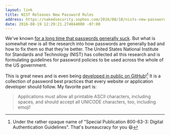 ```yaml
---
layout: link
title: NIST Releases New Password Rules
address: https://nakedsecurity.sophos.com/2016/08/18/nists-new-password-rules-what-you-need-to-know/
date: 2016-08-19 12:29:21.274044000 -07:00
---
```


We've known [for a long time that passwords generally suck](https://blog.codinghorror.com/passwords-vs-pass-phrases/). But what is somewhat new is all the research into how passwords are generally bad and how to fix them so that they're better. The United States National Institute for Standards and Technology (NIST) has collected all this research and is formulating guidelines for password policies to be used across the whole of the US government.

This is great news and is even being [developed in public on GitHub](https://github.com/usnistgov/800-63-3)![^1] It is a collection of password best practices that every website or application developer should follow. My favorite part is:

> Applications must allow all printable ASCII characters, including spaces, and should accept all UNICODE characters, too, including emoji!

[^1]: Under the rather opaque name of "Special Publication 800-63-3: Digital Authentication Guidelines". That's bureaucracy for you :laughing:
